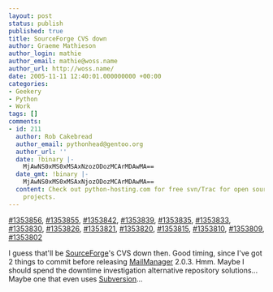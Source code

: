 ```yaml
---
layout: post
status: publish
published: true
title: SourceForge CVS down
author: Graeme Mathieson
author_login: mathie
author_email: mathie@woss.name
author_url: http://woss.name/
date: 2005-11-11 12:40:01.000000000 +00:00
categories:
- Geekery
- Python
- Work
tags: []
comments:
- id: 211
  author: Rob Cakebread
  author_email: pythonhead@gentoo.org
  author_url: ''
  date: !binary |-
    MjAwNS0xMS0xMSAxNzozODozMCArMDAwMA==
  date_gmt: !binary |-
    MjAwNS0xMS0xMSAxNjozODozMCArMDAwMA==
  content: Check out python-hosting.com for free svn/Trac for open source Python-based
    projects.
---
```

<a href="https://sourceforge.net/tracker/index.php?func=detail&aid=1353856&group_id=1&atid=200001">#1353856</a>, <a href="https://sourceforge.net/tracker/index.php?func=detail&aid=1353855&group_id=1&atid=200001">#1353855</a>, <a href="https://sourceforge.net/tracker/index.php?func=detail&aid=1353842&group_id=1&atid=200001">#1353842</a>, <a href="https://sourceforge.net/tracker/index.php?func=detail&aid=1353839&group_id=1&atid=200001">#1353839</a>, <a href="https://sourceforge.net/tracker/index.php?func=detail&aid=1353835&group_id=1&atid=200001">#1353835</a>, <a href="https://sourceforge.net/tracker/index.php?func=detail&aid=1353833&group_id=1&atid=200001">#1353833</a>, <a href="https://sourceforge.net/tracker/index.php?func=detail&aid=1353830&group_id=1&atid=200001">#1353830</a>, <a href="https://sourceforge.net/tracker/index.php?func=detail&aid=1353826&group_id=1&atid=200001">#1353826</a>, <a href="https://sourceforge.net/tracker/index.php?func=detail&aid=1353821&group_id=1&atid=200001">#1353821</a>, <a href="https://sourceforge.net/tracker/index.php?func=detail&aid=1353820&group_id=1&atid=200001">#1353820</a>, <a href="https://sourceforge.net/tracker/index.php?func=detail&aid=1353815&group_id=1&atid=200001">#1353815</a>, <a href="https://sourceforge.net/tracker/index.php?func=detail&aid=1353810&group_id=1&atid=200001">#1353810</a>, <a href="https://sourceforge.net/tracker/index.php?func=detail&aid=1353809&group_id=1&atid=200001">#1353809</a>, <a href="https://sourceforge.net/tracker/index.php?func=detail&aid=1353802&group_id=1&atid=200001">#1353802</a>

I guess that'll be <a href="http://sourceforge.net/">SourceForge</a>'s CVS down then.  Good timing, since I've got 2 things to commit before releasing <a href="http://www.logicalware.com/">MailManager</a> 2.0.3.  Hmm.  Maybe I should spend the downtime investigation alternative repository solutions...  Maybe one that even uses <a href="http://subversion.tigris.org/">Subversion</a>...

